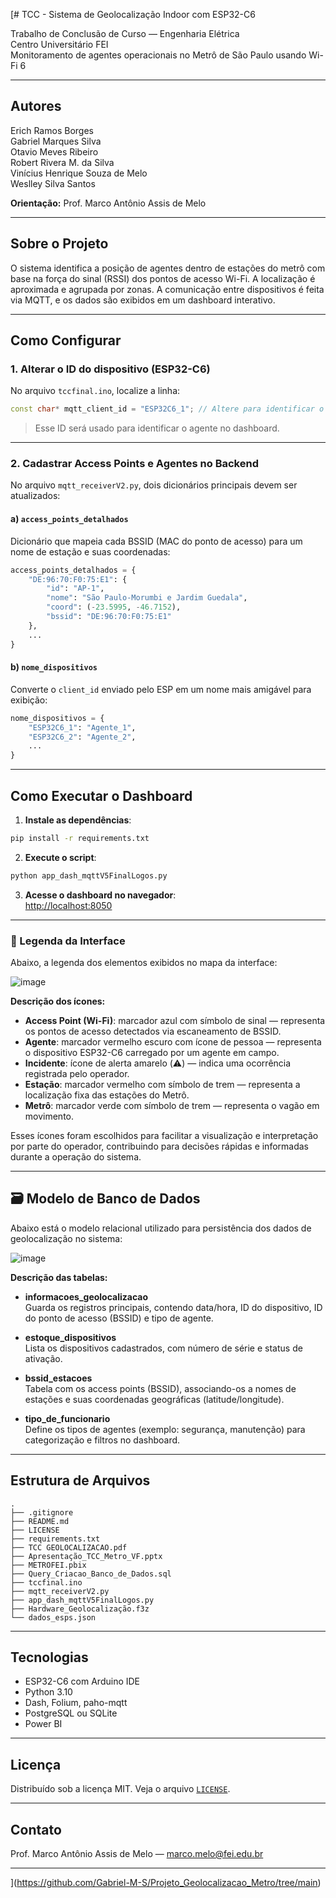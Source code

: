 [# TCC - Sistema de Geolocalização Indoor com ESP32-C6

Trabalho de Conclusão de Curso — Engenharia Elétrica  
Centro Universitário FEI  
Monitoramento de agentes operacionais no Metrô de São Paulo usando Wi-Fi 6

---

## Autores

Erich Ramos Borges  
Gabriel Marques Silva  
Otavio Meves Ribeiro  
Robert Rivera M. da Silva  
Vinícius Henrique Souza de Melo  
Weslley Silva Santos  

**Orientação:** Prof. Marco Antônio Assis de Melo

---

## Sobre o Projeto

O sistema identifica a posição de agentes dentro de estações do metrô com base na força do sinal (RSSI) dos pontos de acesso Wi-Fi. A localização é aproximada e agrupada por zonas. A comunicação entre dispositivos é feita via MQTT, e os dados são exibidos em um dashboard interativo.

---

## Como Configurar

### 1. Alterar o ID do dispositivo (ESP32-C6)

No arquivo `tccfinal.ino`, localize a linha:

```cpp
const char* mqtt_client_id = "ESP32C6_1"; // Altere para identificar o dispositivo
```

> Esse ID será usado para identificar o agente no dashboard.

---

### 2. Cadastrar Access Points e Agentes no Backend

No arquivo `mqtt_receiverV2.py`, dois dicionários principais devem ser atualizados:

#### a) `access_points_detalhados`

Dicionário que mapeia cada BSSID (MAC do ponto de acesso) para um nome de estação e suas coordenadas:

```python
access_points_detalhados = {
    "DE:96:70:F0:75:E1": {
        "id": "AP-1",
        "nome": "São Paulo-Morumbi e Jardim Guedala",
        "coord": (-23.5995, -46.7152),
        "bssid": "DE:96:70:F0:75:E1"
    },
    ...
}
```

#### b) `nome_dispositivos`

Converte o `client_id` enviado pelo ESP em um nome mais amigável para exibição:

```python
nome_dispositivos = {
    "ESP32C6_1": "Agente_1",
    "ESP32C6_2": "Agente_2",
    ...
}
```

---

## Como Executar o Dashboard

1. **Instale as dependências**:

```bash
pip install -r requirements.txt
```

2. **Execute o script**:

```bash
python app_dash_mqttV5FinalLogos.py
```

3. **Acesse o dashboard no navegador**:  
[http://localhost:8050](http://localhost:8050)

---

### 📌 Legenda da Interface

Abaixo, a legenda dos elementos exibidos no mapa da interface:

![image](https://github.com/user-attachments/assets/161aeba7-e4d4-4375-9729-ba8e70d24e2f)

**Descrição dos ícones:**
- **Access Point (Wi-Fi)**: marcador azul com símbolo de sinal — representa os pontos de acesso detectados via escaneamento de BSSID.
- **Agente**: marcador vermelho escuro com ícone de pessoa — representa o dispositivo ESP32-C6 carregado por um agente em campo.
- **Incidente**: ícone de alerta amarelo (⚠️) — indica uma ocorrência registrada pelo operador.
- **Estação**: marcador vermelho com símbolo de trem — representa a localização fixa das estações do Metrô.
- **Metrô**: marcador verde com símbolo de trem — representa o vagão em movimento.

Esses ícones foram escolhidos para facilitar a visualização e interpretação por parte do operador, contribuindo para decisões rápidas e informadas durante a operação do sistema.

---

## 🗃️ Modelo de Banco de Dados

Abaixo está o modelo relacional utilizado para persistência dos dados de geolocalização no sistema:

![image](https://github.com/user-attachments/assets/d3b1c12e-757d-4dfd-864b-0851c2b3e246)


**Descrição das tabelas:**

- **informacoes_geolocalizacao**  
  Guarda os registros principais, contendo data/hora, ID do dispositivo, ID do ponto de acesso (BSSID) e tipo de agente.

- **estoque_dispositivos**  
  Lista os dispositivos cadastrados, com número de série e status de ativação.

- **bssid_estacoes**  
  Tabela com os access points (BSSID), associando-os a nomes de estações e suas coordenadas geográficas (latitude/longitude).

- **tipo_de_funcionario**  
  Define os tipos de agentes (exemplo: segurança, manutenção) para categorização e filtros no dashboard.

---

## Estrutura de Arquivos

```
.
├── .gitignore
├── README.md
├── LICENSE
├── requirements.txt
├── TCC GEOLOCALIZACAO.pdf
├── Apresentação_TCC_Metro_VF.pptx
├── METROFEI.pbix
├── Query_Criacao_Banco_de_Dados.sql
├── tccfinal.ino
├── mqtt_receiverV2.py
├── app_dash_mqttV5FinalLogos.py
├── Hardware_Geolocalização.f3z
└── dados_esps.json
```

---

## Tecnologias

- ESP32-C6 com Arduino IDE
- Python 3.10
- Dash, Folium, paho-mqtt
- PostgreSQL ou SQLite
- Power BI

---

## Licença

Distribuído sob a licença MIT. Veja o arquivo [`LICENSE`](LICENSE).

---

## Contato

Prof. Marco Antônio Assis de Melo — marco.melo@fei.edu.br

---
](https://github.com/Gabriel-M-S/Projeto_Geolocalizacao_Metro/tree/main)
